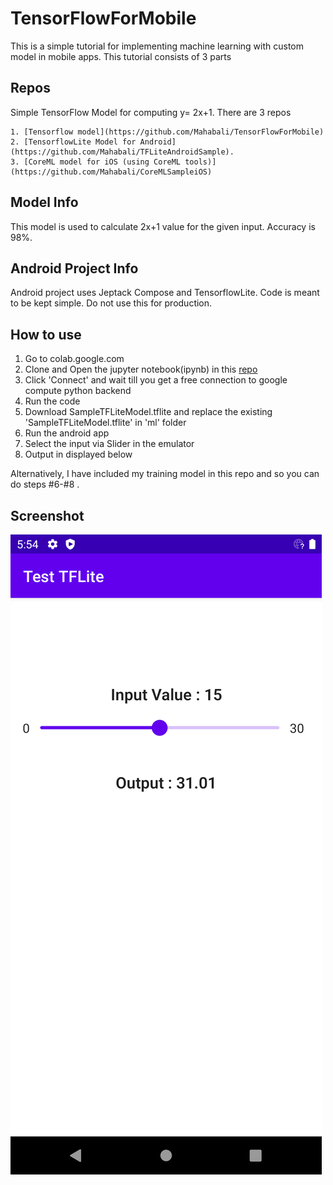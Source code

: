 # TensorFlowForMobile

This is a simple tutorial for implementing machine learning with custom model in mobile apps. This tutorial consists of 3 parts


## Repos
  Simple TensorFlow Model for computing y= 2x+1. There are 3 repos
  
	1. [Tensorflow model](https://github.com/Mahabali/TensorFlowForMobile)
	2. [TensorflowLite Model for Android](https://github.com/Mahabali/TFLiteAndroidSample). 
	3. [CoreML model for iOS (using CoreML tools)](https://github.com/Mahabali/CoreMLSampleiOS)

## Model Info

This model is used to calculate 2x+1 value for the given input. Accuracy is 98%.


## Android Project Info
Android project uses Jeptack Compose and TensorflowLite. Code is meant to be kept simple. Do not use this for production.

## How to use

1. Go to colab.google.com
2. Clone and Open the jupyter notebook(ipynb) in this [repo](https://github.com/Mahabali/TensorFlowForMobile)
3. Click 'Connect' and wait till you get a free connection to google compute python backend
4. Run the code
5. Download SampleTFLiteModel.tflite and replace the existing 'SampleTFLiteModel.tflite' in 'ml' folder
6. Run the android app
7. Select the input via Slider in the emulator
8. Output in displayed below

Alternatively, I have included my training model in this repo and so you can do steps #6-#8 .

## Screenshot
![Screenshot](https://github.com/Mahabali/TFLiteAndroidSample/blob/main/Screenshot.png)
